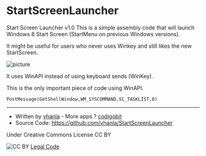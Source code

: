 StartScreenLauncher
===================

Start Screen Launcher v1.0
This is a simple assembly code that will launch Windows 8 Start Screen (StartMenu on previous Windows versions).

It might be useful for users who never uses Winkey and still likes the new StartScreen.

![picture](http://i.imgur.com/MqLEs.jpg)

It uses WinAPI instead of using keyboard sends (WinKey).

This is the only important piece of code using WinAPI.

    PostMessage(GetShellWindow,WM_SYSCOMMAND,SC_TASKLIST,0)

----
- Written by [vhanla](http://vhanla.deviantart.com) - More apps ? [codigobit](http://apps.codigobit.info)
- Source Code: https://github.com/vhanla/StartScreenLauncher

Under Creative Commons License CC BY

![CC BY](http://i.creativecommons.org/l/by/3.0/88x31.png) [Legal Code](http://creativecommons.org/licenses/by/3.0/legalcode)

